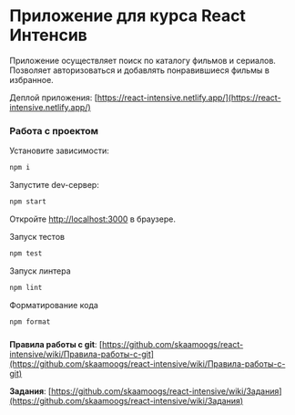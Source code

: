 # Приложение для курса React Интенсив

Приложение осуществляет поиск по каталогу фильмов и сериалов. Позволяет авторизоваться и добавлять понравившиеся фильмы в избранное.

Деплой приложения: [https://react-intensive.netlify.app/](https://react-intensive.netlify.app/)

### Работа с проектом

Установите зависимости:

```bash
npm i
```

Запустите dev-сервер:

```bash
npm start
```

Откройте [http://localhost:3000](http://localhost:3000) в браузере.

Запуск тестов

```bash
npm test
```

Запуск линтера

```bash
npm lint
```

Форматирование кода

```bash
npm format
```

###

**Правила работы с git**: [https://github.com/skaamoogs/react-intensive/wiki/Правила-работы-с-git](https://github.com/skaamoogs/react-intensive/wiki/Правила-работы-с-git)

**Задания**: [https://github.com/skaamoogs/react-intensive/wiki/Задания](https://github.com/skaamoogs/react-intensive/wiki/Задания)
